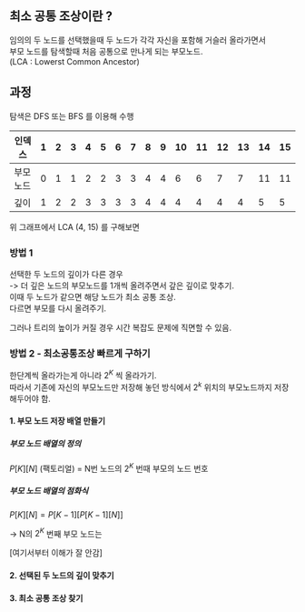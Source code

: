 

## 최소 공통 조상이란 ?

임의의 두 노드를 선택했을때 두 노드가 각각 자신을 포함해 거슬러 올라가면서 <br>
부모 노드를 탐색할때 처음 공통으로 만나게 되는 부모노드.  <br>
(LCA : Lowerst Common Ancestor) <br>

## 과정

탐색은 DFS 또는 BFS 를 이용해 수행

| 인덱스 | 1 | 2 | 3 | 4 | 5 | 6 | 7 | 8 | 9 | 10 | 11 | 12 | 13 | 14 | 15 |
|---|---|---|---|---|---|---|---|---|---|---|---|---|---|---|---|
| 부모 노드 | 0 | 1 | 1 | 2 | 2 | 3 | 3 | 4 | 4 | 6 | 6 | 7 | 7 | 11 | 11 |
| 깊이 | 1 | 2 | 2 | 3 | 3 | 3 | 3 | 4 | 4 | 4 | 4 | 4 | 4 | 5 | 5 |

위 그래프에서 LCA (4, 15) 를 구해보면

### 방법 1

선택한 두 노드의 깊이가 다른 경우  <br>
-> 더 깊은 노드의 부모노드를 1개씩 올려주면서 갚은 깊이로 맞추기. <br>
이때 두 노드가 같으면 해당 노드가 최소 공통 조상. <br>
다르면 부모를 다시 올려주기. <br>

그러나 트리의 높이가 커질 경우 시간 복잡도 문제에 직면할 수 있음.

### 방법 2 - 최소공통조상 빠르게 구하기

한단계씩 올라가는게 아니라 $2^{K}$ 씩 올라가기. <br>
따라서 기존에 자신의 부모노드만 저장해 놓던 방식에서 $2^{k}$ 위치의 부모노드까지 저장해두어야 함.

#### 1. 부모 노드 저장 배열 만들기

##### 부모 노드 배열의 정의
$P[K][N]$ (팩토리얼) = N번 노드의 $2^{K}$ 번때 부모의 노드 번호

##### 부모 노드 배열의 점화식
$P[K][N] = P[K-1][P[K-1][N]]$

-> N의 $2^{K}$ 번째 부모 노드는 

[여기서부터 이해가 잘 안감]

#### 2. 선택된 두 노드의 깊이 맞추기

#### 3. 최소 공통 조상 찾기
